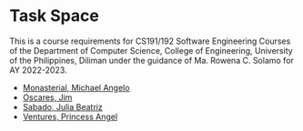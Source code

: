 # Task Space

This is a course requirements for CS191/192 Software Engineering Courses of the Department of Computer Science, College of Engineering, University of the Philippines, Diliman under the guidance of Ma. Rowena C. Solamo for AY 2022-2023.

- [Monasterial, Michael Angelo](https://github.com/mmfallacy)
- [Oscares, Jim](https://github.com/JimmyChrome)
- [Sabado, Julia Beatriz](https://github.com/splasherzz)
- [Ventures, Princess Angel](https://github.com/cessbub)
